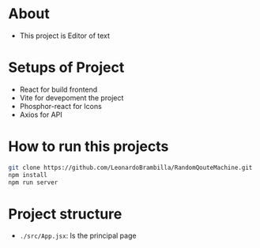 # About 
- This project is Editor of text

# Setups of Project
- React for build frontend
- Vite for devepoment the project
- Phosphor-react for Icons
- Axios for API

# How to run this projects
```sh
git clone https://github.com/LeonardoBrambilla/RandomQouteMachine.git
npm install
npm run server
```

# Project structure
- `./src/App.jsx`: Is the principal page
